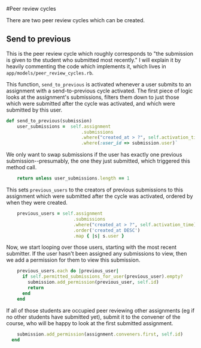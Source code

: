 #Peer review cycles

There are two peer review cycles which can be created.

## Send to previous

This is the peer review cycle which roughly corresponds to "the submission is given to the student who submitted most recently." I will explain it by heavily commenting the code which implements it, which lives in `app/models/peer_review_cycles.rb`.

This function, `send_to_previous` is activated whenever a user submits to an assignment with a send-to-previous cycle activated. The first piece of logic looks at the assignment's submissions, filters them down to just those which were submitted after the cycle was activated, and which were submitted by this user.

```ruby
def send_to_previous(submission)
    user_submissions =  self.assignment
                            .submissions
                            .where("created_at > ?", self.activation_time)
                            .where(:user_id => submission.user)`
```

We only want to swap submissions if the user has exactly one previous submission--presumably, the one they just submitted, which triggered this method call.

```ruby
    return unless user_submissions.length == 1
```

This sets `previous_users` to the creators of previous submissions to this assignment which were submitted after the cycle was activated, ordered by when they were created.

```ruby
    previous_users = self.assignment
                         .submissions
                         .where("created_at > ?", self.activation_time)
                         .order('created_at DESC')
                         .map { |s| s.user }
```

Now, we start looping over those users, starting with the most recent submitter. If the user hasn't been assigned any submissions to view, then we add a permission for them to view this submission.

```ruby
    previous_users.each do |previous_user|
      if self.permitted_submissions_for_user(previous_user).empty?
        submission.add_permission(previous_user, self.id)
        return
      end
    end
```

If all of those students are occupied peer reviewing other assignments (eg if no other students have submitted yet), submit it to the convener of the course, who will be happy to look at the first submitted assignment.

```ruby
    submission.add_permission(assignment.conveners.first, self.id)
  end
```
